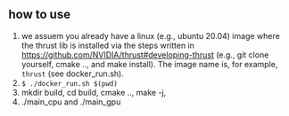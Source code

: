 ## how to use 
1. we assuem you already have a linux (e.g., ubuntu 20.04) image where the thrust lib is installed via the steps written in https://github.com/NVIDIA/thrust#developing-thrust (e.g., git clone yourself, cmake .., and make install). The image name is, for example, `thrust` (see docker_run.sh).
2. `$ ./docker_run.sh $(pwd)`
3. mkdir build, cd build, cmake .., make -j, 
4. ./main_cpu and ./main_gpu